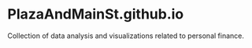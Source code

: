 # PlazaAndMainSt.github.io
Collection of data analysis and visualizations related to personal finance.
